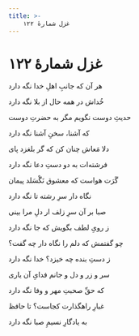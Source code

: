 ```yaml
---
title: >-
    غزل شمارهٔ ۱۲۲
---
```

# غزل شمارهٔ ۱۲۲

<div class="b" id="bn1"><div class="m1"><p>هر آن که جانبِ اهلِ خدا نگه دارد</p></div>
<div class="m2"><p>خُداش در همه حال از بلا نگه دارد</p></div></div>
<div class="b" id="bn2"><div class="m1"><p>حدیثِ دوست نگویم مگر به حضرتِ دوست</p></div>
<div class="m2"><p>که آشنا، سخنِ آشنا نگه دارد</p></div></div>
<div class="b" id="bn3"><div class="m1"><p>دلا مَعاش چنان کن که گر بلغزد پای</p></div>
<div class="m2"><p>فرشته‌ات به دو دستِ دعا نگه دارد</p></div></div>
<div class="b" id="bn4"><div class="m1"><p>گَرَت هواست که معشوق نَگْسَلد پیمان</p></div>
<div class="m2"><p>نگاه دار سرِ رشته تا نگه دارد</p></div></div>
<div class="b" id="bn5"><div class="m1"><p>صبا بر آن سرِ زلف ار دلِ مرا بینی</p></div>
<div class="m2"><p>ز رویِ لطف بگویش که جا نگه دارد</p></div></div>
<div class="b" id="bn6"><div class="m1"><p>چو گفتمش که دلم را نگاه دار چه گفت؟</p></div>
<div class="m2"><p>ز دستِ بنده چه خیزد؟ خدا نگه دارد</p></div></div>
<div class="b" id="bn7"><div class="m1"><p>سر و زر و دل و جانم فدایِ آن یاری</p></div>
<div class="m2"><p>که حقِّ صحبتِ مهر و وفا نگه دارد</p></div></div>
<div class="b" id="bn8"><div class="m1"><p>غبارِ راهگذارت کجاست؟ تا حافظ</p></div>
<div class="m2"><p>به یادگارِ نسیمِ صبا نگه دارد</p></div></div>